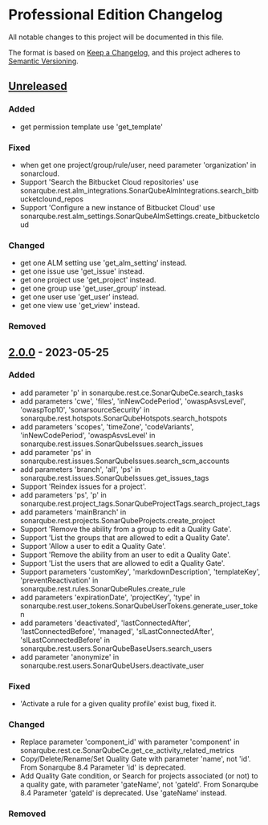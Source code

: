 # Professional Edition Changelog

All notable changes to this project will be documented in this file.

The format is based on [Keep a Changelog](https://keepachangelog.com/en/1.0.0/),
and this project adheres to [Semantic Versioning](https://semver.org/spec/v2.0.0.html).

## [Unreleased]

### Added

- get permission template use 'get_template'

### Fixed

- when get one project/group/rule/user, need parameter 'organization' in sonarcloud.
- Support 'Search the Bitbucket Cloud repositories' use sonarqube.rest.alm_integrations.SonarQubeAlmIntegrations.search_bitbucketclound_repos
- Support 'Configure a new instance of Bitbucket Cloud' use sonarqube.rest.alm_settings.SonarQubeAlmSettings.create_bitbucketcloud

### Changed

- get one ALM setting use 'get_alm_setting' instead.
- get one issue use 'get_issue' instead.
- get one project use 'get_project' instead.
- get one group use 'get_user_group' instead.
- get one user use 'get_user' instead.
- get one view use 'get_view' instead.

### Removed

## [2.0.0] - 2023-05-25

### Added

- add parameter 'p' in sonarqube.rest.ce.SonarQubeCe.search_tasks
- add parameters 'cwe', 'files', 'inNewCodePeriod', 'owaspAsvsLevel', 'owaspTop10', 'sonarsourceSecurity' 
  in sonarqube.rest.hotspots.SonarQubeHotspots.search_hotspots
- add parameters 'scopes', 'timeZone', 'codeVariants', 'inNewCodePeriod', 'owaspAsvsLevel' 
  in sonarqube.rest.issues.SonarQubeIssues.search_issues
- add parameter 'ps' in sonarqube.rest.issues.SonarQubeIssues.search_scm_accounts
- add parameters 'branch', 'all', 'ps' in sonarqube.rest.issues.SonarQubeIssues.get_issues_tags
- Support 'Reindex issues for a project'.
- add parameters 'ps', 'p' in sonarqube.rest.project_tags.SonarQubeProjectTags.search_project_tags
- add parameters 'mainBranch' in sonarqube.rest.projects.SonarQubeProjects.create_project
- Support 'Remove the ability from a group to edit a Quality Gate'.
- Support 'List the groups that are allowed to edit a Quality Gate'.
- Support 'Allow a user to edit a Quality Gate'.
- Support 'Remove the ability from an user to edit a Quality Gate'.
- Support 'List the users that are allowed to edit a Quality Gate'.
- Support parameters 'customKey', 'markdownDescription', 'templateKey', 'preventReactivation'
  in sonarqube.rest.rules.SonarQubeRules.create_rule
- add parameters 'expirationDate', 'projectKey', 'type' in sonarqube.rest.user_tokens.SonarQubeUserTokens.generate_user_token
- add parameters 'deactivated', 'lastConnectedAfter', 'lastConnectedBefore', 'managed', 'slLastConnectedAfter', 'slLastConnectedBefore'
  in sonarqube.rest.users.SonarQubeBaseUsers.search_users
- add parameter 'anonymize' in sonarqube.rest.users.SonarQubeUsers.deactivate_user

### Fixed

- 'Activate a rule for a given quality profile' exist bug, fixed it.

### Changed

- Replace parameter 'component_id' with parameter 'component' in sonarqube.rest.ce.SonarQubeCe.get_ce_activity_related_metrics
- Copy/Delete/Rename/Set Quality Gate with parameter 'name', not 'id'. 
  From Sonarqube 8.4 Parameter 'id' is deprecated.
- Add Quality Gate condition, or Search for projects associated (or not) to a quality gate, with parameter 'gateName', not 'gateId'.
  From Sonarqube 8.4 Parameter 'gateId' is deprecated. Use 'gateName' instead.

### Removed

[unreleased]: https://gitlab.com/shijl0925/python-sonarqube-pro-api/-/compare/2.0.0...HEAD
[2.0.0]: https://gitlab.com/shijl0925/python-sonarqube-pro-api/-/compare/1.3.7...2.0.0
